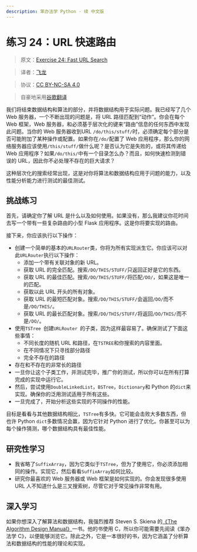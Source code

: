 ```yaml
---
description: 笨办法学 Python · 续 中文版
---
```


# 练习 24：URL 快速路由

> 原文：[Exercise 24: Fast URL Search](https://learncodethehardway.org/more-python-book/ex24.html)

> 译者：[飞龙](https://github.com/wizardforcel)

> 协议：[CC BY-NC-SA 4.0](http://creativecommons.org/licenses/by-nc-sa/4.0/)

> 自豪地采用[谷歌翻译](https://translate.google.cn/)

我们将结束数据结构和算法的部分，并将数据结构用于实际问题。我已经写了几个 Web 服务器，一个不断出现的问题是，将 URL 路径匹配到“动作”。你会在每个 Web 框架，Web 服务器，和必须基于层次化的键来“路由”信息的任何东西中发现此问题。当你的 Web 服务器收到URL `/do/this/stuff/`时，必须确定每个部分是否可能附加了某种操作或配置。如果你在`/do/`配置了 Web 应用程序，那么你的网络服务器应该使用`/this/stuff/`做什么呢？是否认为它是失败的，或将其传递给 Web 应用程序？如果`/do/this/`中有一个目录怎么办？而且，如何快速检测到错误的 URL，因此你不必处理不存在的巨大请求？

这种层次化的搜索经常出现，这是对你将算法和数据结构应用于问题的能力，以及性能分析能力进行测试的最佳测试。

## 挑战练习

首先，请确定你了解 URL 是什么以及如何使用。如果没有，那么我建议你花时间去写一个带有一些复杂路由的小型 Flask 应用程序。这是你将要实现的路由。

接下来，你应该执行以下操作：


+   创建一个简单的基本的`URLRouter`类，你将为所有实现派生它。你应该可以对此`URLRouter`执行以下操作：
    +   添加一个带有关联对象的新 URL。
    +   获取 URL 的完全匹配。搜索`/DO/THIS/STUFF/`只返回正好是它的东西。
    +   获取 URL 的最佳匹配。搜索`/DO/THIS/STUFF/`将匹配`/DO/`，如果这是唯一的匹配。
    +   获取以此 URL 开头的所有对象。
    +   获取 URL 的最短匹配对象。搜索`/DO/THIS/STUFF/`会返回`/DO/`而不是`/DO/THIS/`。
    +   获取 URL 的最长匹配对象。搜索`/DO/THIS/STUFF/`将返回`/DO/THIS/`而不是`/DO/`。
+   使用`TSTree `创建`URLRouter `的子类，因为这样最容易了。确保测试了下面这些事情：
    +   不同长度的随机 URL 和路径，在`TSTREE`和你搜索的内容里面。
    +   在不同情况下只寻找部分路径
    +   完全不存在的路径
+   存在和不存在的非常长的路径
+   一旦你让这个子类工作，并测试完毕，推广你的测试，所以你可以在所有打算完成的实现中运行它。
+   然后，尝试使用`DoubleLinkedList`，`BSTree`，`Dictionary`和 Python 的`dict`来实现。确保你的泛用测试适用于所有这些。
+   一旦完成了，开始分析这些实现的不同操作的性能。

目标是看看与其他数据结构相比，`TSTree`有多快。它可能会击败大多数东西，但也许 Python `dict`多数情况会赢，因为它针对 Python 进行了优化。你甚至可以为每个操作猜测，哪个数据结构具有最佳性能。

## 研究性学习

+   我省略了`SuffixArray`，因为它类似于`TSTree`，但为了使用它，你必须添加相同的操作。实现它，然后看看`SuffixArray`如何比较。
+   研究你最喜欢的 Web 服务器或 Web 框架是如何实现的。你会发现很多使用 URL 人不知道什么是三叉搜索树，尽管它对于常见操作非常有用。

## 深入学习

如果你想深入了解算法和数据结构，我强烈推荐 Steven S. Skiena 的[《The Algorithm Design Manual》](http://amzn.to/2qIA3ai)一书。他的书使用 C，所以你可能需要先阅读《笨办法学 C》，以便能够浏览它。除此之外，它是一本很好的书，因为它涵盖了分析算法和数据结构的性能的理论和实现。
